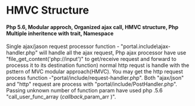 # HMVC Structure
#### Php 5.6, Modular approch, Organized ajax call, HMVC structure, Php Multiple inheritence with trait, Namespace


Single ajax/jason request processor function - "portal.include\ajax-handler.php" will handle all the ajax request, Php ajax processor have use "file_get_content('php://input')" to get/receive request and forward to processs it to its destination function) normal http requst is handle with the psttern of MVC modular approach(HMVC). You may get the http request process function -"portal/include/request-handler.php". Both "ajax/json" and "http" request are process with "portal/include/PostHandler.php". Passing unknown number of function param have used php .5.6 "call_user_func_array ($callback ,$param_arr )".
